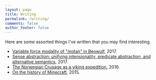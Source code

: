 ```yaml
---
layout: page
title: Writing
permalink: /writing/
comments: false
author_footer: false
---
```


Here are some assorted things I've written that you may find interesting.

* [Variable force modality of "motan" in Beowulf](https://ling.auf.net/lingbuzz/003541), 2017.
* [Sense abstraction: unifying intensionality, predicate abstraction, and alternative semantics](https://ling.auf.net/lingbuzz/003487), 2017.
* [The Norwegian Crusage as a viking expedition](/files/Jorsalafari.pdf), 2016.
* [On the history of Minecraft](http://www.packerintersections.com/the-history-of-minecraft-how-a-swedish-indie-game-came-to-dominate-the-world.html), 2015.
